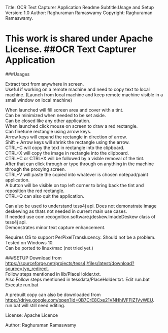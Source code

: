 
Title:	OCR Text Capturer Application Readme Subtitle:Usage and Setup	Version: 1.0 Author:	Raghuraman Ramaswamy  Copyright:	 Raghuraman Ramaswamy.

This work is shared under  Apache License.
##OCR Text Capturer Application
==========================

###Usages

Extract text from anywhere in screen.  
Useful if working on a remote machine and need to copy text to local machine. (Launch from local machine and keep remote machine visible in a small window on local machine)

When launched will fill screen area and cover with a tint.  
Can be minimized when needed to be set aside.  
Can be closed like any other application.  
When launched click mouse on screen to draw a red rectangle.    
Can finetune rectangle using arrow keys.  
Arrow keys will expand the rectangle in direction of arrow.  
Shift + Arrow keys will shrink the rectangle using the arrow.  
CTRL+C will copy the text in rectangle into the clipboard.  
CTRL+X will copy the image in rectangle into the clipboard.  
CTRL+C or CTRL+X will be followed by a visble removal of the tint.  
After that can click through or type through on anything in the machine through the proxying screen.  
CTRL+V will paste the copied into whatever is chosen notepad/paint application.  
A button will be visible on top left corner to bring back the tint and reposition the red rectangle.  
CTRL+Q can also quit the application.

Can also be used to understand tess4j api.
Does not demonstrate image deskewing as thats not needed in current main use cases.  
If needed use  com.recognition.software.jdeskew.ImadeDeskew class of tess4j api.  
Demonstrates minor text capture enhancement.  

Requires OS to support PerPixelTranslucency. Should not be a problem.  
Tested on Windows 10.  
Can be ported to linux/mac (not tried yet.)  

###SETUP
Download from https://sourceforge.net/projects/tess4j/files/latest/download?source=typ_redirect.  
Follow steps mentioned in lib/PlaceHolder.txt.   
Also Follow steps mentioned in tessdata/PlaceHolder.txt.
Edit run.bat  
Execute run.bat

A prebuilt copy can also be downloaded from https://drive.google.com/open?id=0B7CrE8Cxe21VNHhIVFFIZ1VvWEU.  
run.bat will still need editing.  

License: Apache Licence

Author: Raghuraman Ramaswamy